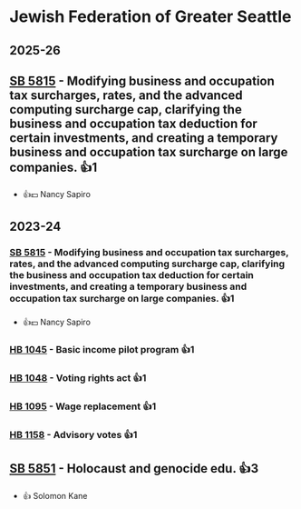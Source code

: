 # Jewish Federation of Greater Seattle
## 2025-26

## [SB 5815](/bill/2025-26/sb/5815/) - Modifying business and occupation tax surcharges, rates, and the advanced computing surcharge cap, clarifying the business and occupation tax deduction for certain investments, and creating a temporary business and occupation tax surcharge on large companies. 👍1  
* 👍💵 Nancy Sapiro

## 2023-24

### [SB 5815](/bill/2023-24/sb/5815/) - Modifying business and occupation tax surcharges, rates, and the advanced computing surcharge cap, clarifying the business and occupation tax deduction for certain investments, and creating a temporary business and occupation tax surcharge on large companies. 👍1  
* 👍💵 Nancy Sapiro

### [HB 1045](/bill/2023-24/hb/1045/) - Basic income pilot program 👍1  

### [HB 1048](/bill/2023-24/hb/1048/) - Voting rights act 👍1  

### [HB 1095](/bill/2023-24/hb/1095/) - Wage replacement 👍1  

### [HB 1158](/bill/2023-24/hb/1158/) - Advisory votes 👍1  

## [SB 5851](/bill/2023-24/sb/5851/) - Holocaust and genocide edu. 👍3  
* 👍 Solomon Kane

